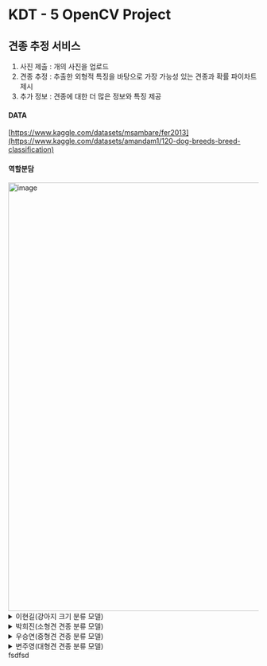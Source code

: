 # KDT - 5 OpenCV Project

## 견종 추정 서비스

1. 사진 제출 : 개의 사진을 업로드
2. 견종 추정 : 추출한 외형적 특징을 바탕으로 가장 가능성 있는 견종과 확률 파이차트 제시
3. 추가 정보 : 견종에 대한 더 많은 정보와 특징 제공

#### DATA

[https://www.kaggle.com/datasets/msambare/fer2013](https://www.kaggle.com/datasets/amandam1/120-dog-breeds-breed-classification)

#### 역할분담

<img width="863" alt="image" src="https://github.com/KDT5-OpenCV/KDT-5_OpneCVProject/assets/155441547/4c8d48f2-d218-4a80-a1bb-fd3f55df6b45">

<details>
  <summary>
    이현길(강아지 크기 분류 모델)
  </summary>

### (1) VGG 기반 커스텀 클래스 생성

-   기존 VGG모델을 사용할 시 노트북 메모리의 부담과 학습 시간이 극도로 오래 걸림
-   VGG모델의 레이어를 더욱 간소화 시켜 6층 레이어로 구성된 커스텀 클래스 생성

### (2) 데이터 로딩 및 데이터셋 생성

-   ImageFolder 클래스를 사용하여 데이터셋 생성
-   훈련용, 검증용 분할을 위해 train_test_split 함수 활용
-   train_test_split 함수를 통해 얻은 인덱스를 사용해 Subset 생성

### (3) 모델 학습

-   커스텀 클래스를 사용하여 분류 모델 생성
-   모델 조정을 위해 10 Epoch 만 사용하여 학습 진행
-   노트북 성능 한계로 인해 1 Epoch 학습 시 20분 이상 소모되어 제대로 된 학습이 불가능 했음

### (4) 실패 요인 분석

-   준비된 강아지 이미지 데이터가 균일하지 않고 배경도 처리되지 않음
-   학습 데이터가 부족하기에 하나하나 데이터가 강아지의 특징만을 강하게 반영해야 하나 그렇지 않음
-   강아지의 크기는 실제 크기와 무게 등으로 정해지나 이미지만으로는 확인할 방법이 없음
-   따라서 강아지의 몸 길이 대비 다리 길이 등의 부가적인 특징으로 학습해야 하나 그러한 특징을 추출하기에 데이터량과 학습 횟수가 모두 부족함
-   제대로 된 분석을 위해선 데이터의 양을 늘리고 높은 성능의 컴퓨터를 활용하여 충분한 학습량을 확보할 필요가 있음

</details>

<details>
  <summary>
    박희진(소형견 견종 분류 모델)
  </summary>

### (1) 데이터 로딩 및 확인

-   데이터가 train과 test로 나눠져 있었는데, 하위 폴더의 폴더 이름이 피쳐 이미지의 라벨이길래 for문을 돌려 라벨과 피쳐를 들고옴
    -   os.listdir에 enumerate해서 문자열로 된 라벨을 정수로 가지고 옴

*   추가 → 데이터가 불균형 데이터임

### (2) 데이터 전처리

-   이미지 데이터를 255.로 나누어 정규화 시행

### (3) 데이터셋 준비

-   데이터셋 클래스를 생성 - 최대한 단순하게 클래스 구현
-   train data에서 나누어 train data과 valid data를 8 : 2로 나눔

### (4) 모델 클래스 정의

-   활성화 함수만 바뀐 여러 모델 인스턴스를 생성해야하기 때문에, 생성 메서드에 매개변수로 AF를 넣어서 넣는 활성화 함수에 따라 그에 맞는 모델이 생성되게끔 클래스를 정의함.
-   활성화 함수를 제외하고 모든 하이퍼파라미터는 통일
    -   배치사이즈는 32로 설정

### (5) 학습준비 - 학습함수, 평가함수, 그래프출력함수, 예측함수, 내가 만든 모델링 함수

-   활성화 함수를 제외하고 모든 파라미터 통일
    -   에포크, 손실함수, 옵티마이저, 스케줄러 모두 통일
-   학습함수
    -   매개변수로 dataloder뿐만 아니라 model과 optimizer도 넣어서 각 모델을 함수 하나로 모두 학습할 수 있게 구조화
    -   리턴 값으로 한 에포크 당 loss_score와 acc_score를 반환
-   평가함수
    -   매개변수로 dataloder와 model, optimizer는 최적화 안할거기때문에 필요없음
    -   리턴 값으로 한 에포크당 loss_score와 acc_score가 든 리스트를 반환
        -   에포크가 늘어남에 따른 loss와 acc 변화를 시각화해서 그래프로 보기 위함
-   예측함수
    -   매개변수로 dataloder와 n(출력할 이미지 수), model, filename을 받음
    -   함수 내에서 filename을 통해 모델을 로딩하여 그 모델에 predict
    -   얼마나 정답과 같은지 계산하여 정확도 반환
-   그래프출력함수
    -   평가함수에서 리턴받은 loss_score 리스트와 acc_score 리스트를 통해 손실 그래프와 정확도 그래프 그리기
    -   왼쪽 축과 오른쪽 축을 다르게 하여 한꺼번에 표시
-   모델링 함수
    -   여러 모델을 계속해서 같은 코드에 적용하기 위해 함수를 작성
    -   초기 최소 손실을 설정하고 계속해서 최소 손실을 업데이트하는 동시에 모델을 저장하게끔 설정
    -   설정한 에포크 수만큼 for문을 돌면서 학습함수와 평가함수 실행
    -   조기 종료 기능 넣음
        -   val_loss가 지정된 3회 이상 개선이 안되면 학습 종료

### (6) 학습 및 검증

-   위의 함수에 각 모델들을 넣어 학습 및 검증 실행

### (7) 그래프 결과

-   Sigmoid

![sig](https://github.com/KDT-DeepLearning/DeepLearning/assets/155441547/02765d85-9e42-4866-9234-f0f9cce18e52)

-   Softmax

![soft](https://github.com/KDT-DeepLearning/DeepLearning/assets/155441547/0b8821b7-d947-4cc6-95f4-85032cfdefab)

-   Relu

![relu](https://github.com/KDT-DeepLearning/DeepLearning/assets/155441547/8a7f7171-0c3c-4072-8772-a0f06c3fb78d)

-   Leaky_Relu

![leaky](https://github.com/KDT-DeepLearning/DeepLearning/assets/155441547/038a1031-69f4-44f5-9b8a-2187c1626ab1)

-   Tanh

![tanh](https://github.com/KDT-DeepLearning/DeepLearning/assets/155441547/ed9e82c2-6ddb-4ab3-bbb0-5312069ab760)

### (8) 그래프 결과 분석

-   Relu와 Tanh을 제외하고 모두 과적합이 일어났다. valid_loss는 감소하다 다시 증가하는 반면 train_loss는 계속 감소하고 train_acc는 계속해서 올라갔다. valid_loss 그래프는 2차 함수의 모양을 띠었다. 반면 Relu는 에포크가 늘어남에도 불구하고 loss와 acc에 큰 변화가 없었다. Relu는 은닉층이 많아서 기울기 소실 발생 확률이 있는 경우에 효과적인 활성화함수지만 기본 모델 자체의 은닉층이 1개뿐이라 Relu의 장점과 뛰어난 성능이 두각되지 못한 것 같다. 반대로 Tanh는 기대하지 않았는데 과적합도 일어나지 않았을 뿐만 아니라 에포크가 늘어남에 따라 train_loss와 valid_loss 둘 다 줄어 들고 있었고, train_acc와 valid_acc가 늘어나고 있었다. 에포크를 더 크게 했다면 계속해서 모델 성능을 향상시켰을 것이라고 예상한다. 은닉층이 하나인 해당 모델 구조에서는 에포크를 늘인다면 가장 성능이 좋을 것으로 판단된다.

### (9) 예측

<img alt="Untitled" src="https://github.com/KDT-DeepLearning/DeepLearning/assets/155441547/d2ee9461-7900-4936-9d86-27e4da5e8d88">

-   예측함수를 통하여 이미지를 출력하고 True값과 Predict값 출력
-   각 모델마다 정확도 확인

### (10) 결론

<img alt="Untitled (1)" src="https://github.com/KDT-DeepLearning/DeepLearning/assets/155441547/7767e68b-afee-4a58-bddb-a0adb67d7278">

-   Relu의 기울기 소실 문제를 보완한 Leaky_Relu가 검증에서 성능이 더 좋게 나왔지만 테스트를 진행해보니 Relu가 더 좋았다. 그러나 에포크를 더 늘인다면 해당 모델 구조에서는 Tanh가 성능이 가장 좋을 것으로 예상된다.

### (11) 피드백

불균형데이터인데 왜 정확도를 평가지표로 했는가. 불균형 데이터에는 재현율이 더 적합한 평가지표임 !

-   실수 🥲
-   평가지표를 재현율로 해서 다시 한번 재현해보자

### (12) 스스로 아쉬운점

-   기본 모델의 은닉층을 더 많이 했다면 기울기 소실에 따른 활성화함수의 성능 차이가 더 눈에 띠게 보였을텐데, 그런 특징들을 강조하지 못해서 아쉽다.
-   기본 모델 은닉층을 더 많이 해서 활성화함수의 성능 차이를 다시 한번 비교해보자

### (13) 피드백 후 추가

-   평가지표를 재현율로 할 것
-   모델의 은닉층을 더 늘려서 활성화 함수의 성능 차이를 비교해볼 것

</details>

<details>
  <summary>
    우승연(중형견 견종 분류 모델)
  </summary>

</details>

<details>
  <summary>
    변주영(대형견 견종 분류 모델)
  </summary>
  fsdfsd
</details>

  </summary>
  fsdfsd
</details>
